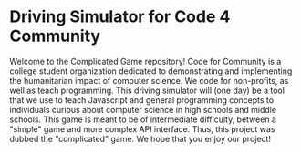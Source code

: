 # Driving Simulator for Code 4 Community

Welcome to the Complicated Game repository! Code for Community is a college student organization dedicated to demonstrating and implementing the humanitarian impact of computer science. We code for non-profits, as well as teach programming. This driving simulator will (one day) be a tool that we use to teach Javascript and general programming concepts to individuals curious about computer science in high schools and middle schools. This game is meant to be of intermediate difficulty, between a "simple" game and more complex API interface. Thus, this project was dubbed the "complicated" game. We hope that you enjoy our project!
